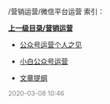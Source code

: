 /营销运营/微信平台运营 索引：


**[上一级目录/营销运营](/营销运营/index.md)**

- [公众号运营个人之见](/营销运营/微信平台运营/公众号运营个人之见.md)

- [小白公众号运营](/营销运营/微信平台运营/小白公众号运营.md)

- [文章提纲](/营销运营/微信平台运营/文章提纲.md)


<font size=2 color='grey'> 2020-03-08 10:46 </font>